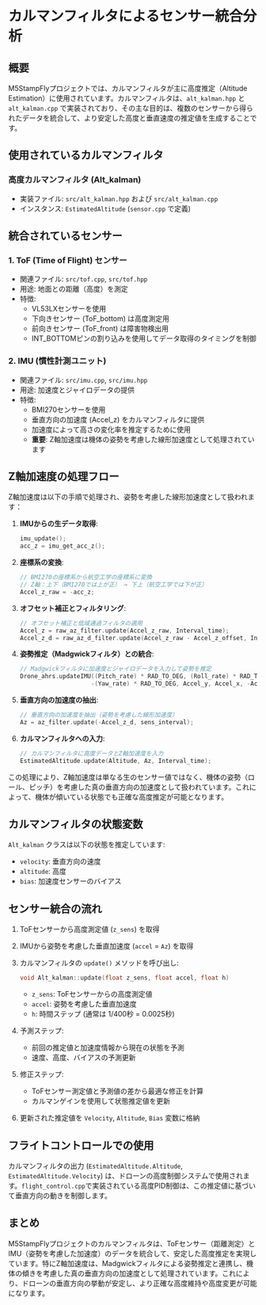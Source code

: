 # カルマンフィルタによるセンサー統合分析

## 概要
M5StampFlyプロジェクトでは、カルマンフィルタが主に高度推定（Altitude Estimation）に使用されています。カルマンフィルタは、`alt_kalman.hpp` と `alt_kalman.cpp` で実装されており、その主な目的は、複数のセンサーから得られたデータを統合して、より安定した高度と垂直速度の推定値を生成することです。

## 使用されているカルマンフィルタ

### 高度カルマンフィルタ (Alt_kalman)
- 実装ファイル: `src/alt_kalman.hpp` および `src/alt_kalman.cpp`
- インスタンス: `EstimatedAltitude` (`sensor.cpp` で定義)

## 統合されているセンサー

### 1. ToF (Time of Flight) センサー
- 関連ファイル: `src/tof.cpp`, `src/tof.hpp`
- 用途: 地面との距離（高度）を測定
- 特徴:
  - VL53LXセンサーを使用
  - 下向きセンサー (ToF_bottom) は高度測定用
  - 前向きセンサー (ToF_front) は障害物検出用
  - INT_BOTTOMピンの割り込みを使用してデータ取得のタイミングを制御

### 2. IMU (慣性計測ユニット)
- 関連ファイル: `src/imu.cpp`, `src/imu.hpp`
- 用途: 加速度とジャイロデータの提供
- 特徴:
  - BMI270センサーを使用
  - 垂直方向の加速度 (Accel_z) をカルマンフィルタに提供
  - 加速度によって高さの変化率を推定するために使用
  - **重要**: Z軸加速度は機体の姿勢を考慮した線形加速度として処理されています

## Z軸加速度の処理フロー

Z軸加速度は以下の手順で処理され、姿勢を考慮した線形加速度として扱われます：

1. **IMUからの生データ取得**:
   ```cpp
   imu_update();
   acc_z = imu_get_acc_z();
   ```

2. **座標系の変換**:
   ```cpp
   // BMI270の座標系から航空工学の座標系に変換
   // Z軸：上下（BMI270では上が正） → 下上（航空工学では下が正）
   Accel_z_raw = -acc_z;
   ```

3. **オフセット補正とフィルタリング**:
   ```cpp
   // オフセット補正と低域通過フィルタの適用
   Accel_z = raw_az_filter.update(Accel_z_raw, Interval_time);
   Accel_z_d = raw_az_d_filter.update(Accel_z_raw - Accel_z_offset, Interval_time);
   ```

4. **姿勢推定（Madgwickフィルタ）との統合**:
   ```cpp
   // Madgwickフィルタに加速度とジャイロデータを入力して姿勢を推定
   Drone_ahrs.updateIMU((Pitch_rate) * RAD_TO_DEG, (Roll_rate) * RAD_TO_DEG,
                       -(Yaw_rate) * RAD_TO_DEG, Accel_y, Accel_x, -Accel_z);
   ```

5. **垂直方向の加速度の抽出**:
   ```cpp
   // 垂直方向の加速度を抽出（姿勢を考慮した線形加速度）
   Az = az_filter.update(-Accel_z_d, sens_interval);
   ```

6. **カルマンフィルタへの入力**:
   ```cpp
   // カルマンフィルタに高度データとZ軸加速度を入力
   EstimatedAltitude.update(Altitude, Az, Interval_time);
   ```

この処理により、Z軸加速度は単なる生のセンサー値ではなく、機体の姿勢（ロール、ピッチ）を考慮した真の垂直方向の加速度として扱われています。これによって、機体が傾いている状態でも正確な高度推定が可能となります。

## カルマンフィルタの状態変数

`Alt_kalman` クラスは以下の状態を推定しています:
- `velocity`: 垂直方向の速度
- `altitude`: 高度
- `bias`: 加速度センサーのバイアス

## センサー統合の流れ

1. ToFセンサーから高度測定値 (`z_sens`) を取得
2. IMUから姿勢を考慮した垂直加速度 (`accel` = `Az`) を取得
3. カルマンフィルタの `update()` メソッドを呼び出し:
   ```cpp
   void Alt_kalman::update(float z_sens, float accel, float h)
   ```
   - `z_sens`: ToFセンサーからの高度測定値
   - `accel`: 姿勢を考慮した垂直加速度
   - `h`: 時間ステップ (通常は 1/400秒 = 0.0025秒)

4. 予測ステップ:
   - 前回の推定値と加速度情報から現在の状態を予測
   - 速度、高度、バイアスの予測更新

5. 修正ステップ:
   - ToFセンサー測定値と予測値の差から最適な修正を計算
   - カルマンゲインを使用して状態推定値を更新

6. 更新された推定値を `Velocity`, `Altitude`, `Bias` 変数に格納

## フライトコントロールでの使用

カルマンフィルタの出力 (`EstimatedAltitude.Altitude`, `EstimatedAltitude.Velocity`) は、ドローンの高度制御システムで使用されます。`flight_control.cpp`で実装されている高度PID制御は、この推定値に基づいて垂直方向の動きを制御します。

## まとめ

M5StampFlyプロジェクトのカルマンフィルタは、ToFセンサー（距離測定）とIMU（姿勢を考慮した加速度）のデータを統合して、安定した高度推定を実現しています。特にZ軸加速度は、Madgwickフィルタによる姿勢推定と連携し、機体の傾きを考慮した真の垂直方向の加速度として処理されています。これにより、ドローンの垂直方向の挙動が安定し、より正確な高度維持や高度変更が可能になります。 